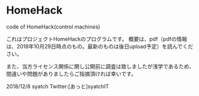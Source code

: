 # HomeHack
code of HomeHack(control machines)

これはプロジェクトHomeHackのプログラムです。
概要は、pdf（pdfの情報は、2018年10月29日時点のもの。最新のものは後日upload予定）を読んでください。

また、当方ライセンス関係に関し公開前に調査は致しましたが浅学であるため、間違いや問題がありましたらご指摘頂ければ幸いです。

2018/12/8
syatch
Twitter:[あっと]syatchIT
